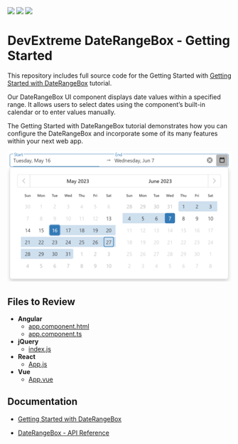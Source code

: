 <!-- default badges list -->
![](https://img.shields.io/endpoint?url=https://codecentral.devexpress.com/api/v1/VersionRange/643834103/23.1.3%2B)
[![](https://img.shields.io/badge/Open_in_DevExpress_Support_Center-FF7200?style=flat-square&logo=DevExpress&logoColor=white)](https://supportcenter.devexpress.com/ticket/details/T1167348)
[![](https://img.shields.io/badge/📖_How_to_use_DevExpress_Examples-e9f6fc?style=flat-square)](https://docs.devexpress.com/GeneralInformation/403183)
<!-- default badges end -->

# DevExtreme DateRangeBox - Getting Started 

This repository includes full source code for the Getting Started with [Getting Started with DateRangeBox](https://js.devexpress.com/Documentation/Guide/UI_Components/DateRangeBox/Getting_Started_with_DateRangeBox/) tutorial. 

Our DateRangeBox UI component displays date values within a specified range. It allows users to select dates using the component’s built-in calendar or to enter values manually. 

The Getting Started with DateRangeBox tutorial demonstrates how you can configure the DateRangeBox and incorporate some of its many features within your next web app.

<div align="center"><img src="./date_range_box.png" /></div>

## Files to Review

- **Angular**
    - [app.component.html](angular/src/app/app.component.html)
    - [app.component.ts](angular/src/app/app.component.ts)
- **jQuery**
    - [index.js](jquery/src/index.js)
- **React**
    - [App.js](react/src/App.js)
- **Vue**
    - [App.vue](vue/src/App.vue)

## Documentation

- [Getting Started with DateRangeBox](https://js.devexpress.com/Documentation/Guide/UI_Components/DateRangeBox/Getting_Started_with_DateRangeBox/)

- [DateRangeBox - API Reference](https://js.devexpress.com/Documentation/ApiReference/UI_Components/dxDateRangeBox/)
